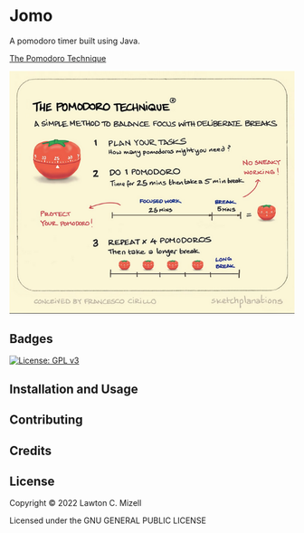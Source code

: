# Jomo

A pomodoro timer built using Java.

[The Pomodoro Technique](https://sketchplanations.com/the-pomodoro-technique)

![Pomodoro Technique](src/main/resources/pomodoro.png "The Pomodoro Technique")

## Badges
[![License: GPL v3](https://img.shields.io/badge/License-GPLv3-blue.svg)](https://www.gnu.org/licenses/gpl-3.0)

## Installation and Usage

## Contributing 

## Credits

## License 

Copyright © 2022 Lawton C. Mizell

Licensed under the GNU GENERAL PUBLIC LICENSE